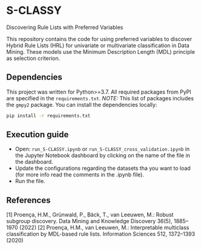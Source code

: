 # S-CLASSY
Discovering Rule Lists with Preferred Variables

This repository contains the code for using preferred variables to discover Hybrid Rule Lists (HRL) for univariate or multivariate classification in Data Mining. These models use the Minimum Description Length (MDL) principle as selection criterion.

## Dependencies

This project was written for Python>=3.7. All required packages from PyPI are specified in the `requirements.txt`.
*NOTE:* This list of packages includes the `gmpy2` package.
You can install the dependencies locally:

```bash
pip install -r requirements.txt
```

## Execution guide

- Open: `run_S-CLASSY.ipynb` or `run_S-CLASSY_cross_validation.ipynb` in the Jupyter Notebook dashboard by clicking on the name of the file in the dashboard.
- Update the configurations regarding the datasets tha you want to load (for more info read the comments in the .ipynb file).
- Run the file.


## References
   
[1] Proença, H.M., Grünwald, P., Bäck, T., van Leeuwen, M.: Robust subgroup discovery. Data Mining and Knowledge Discovery 36(5), 1885–1970 (2022)
[2] Proença, H.M., van Leeuwen, M.: Interpretable multiclass classification by MDL-based rule lists. Information Sciences 512, 1372–1393 (2020)
